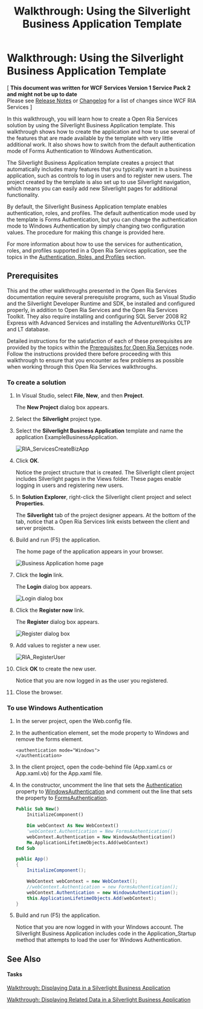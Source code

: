 ﻿---
title: 'Walkthrough: Using the Silverlight Business Application Template'
TOCTitle: 'Walkthrough: Using the Silverlight Business Application Template'
ms:assetid: 7e103c32-1c70-4c79-ac2f-f13b9c6918e5
ms:mtpsurl: https://msdn.microsoft.com/en-us/library/Ee707360(v=VS.91)
ms:contentKeyID: 27195668
ms.date: 08/19/2013
mtps_version: v=VS.91
dev_langs:
- vb
- csharp
---

# Walkthrough: Using the Silverlight Business Application Template

\[ **This document was written for WCF Services Version 1 Service Pack 2 and might not be up to date** <br />
Please see [Release Notes](https://github.com/OpenRIAServices/OpenRiaServices/releases) or [Changelog](https://github.com/OpenRIAServices/OpenRiaServices/blob/main/Changelog.md) for a list of changes since WCF RIA Services \]

In this walkthrough, you will learn how to create a Open Ria Services solution by using the Silverlight Business Application template. This walkthrough shows how to create the application and how to use several of the features that are made available by the template with very little additional work. It also shows how to switch from the default authentication mode of Forms Authentication to Windows Authentication.

The Silverlight Business Application template creates a project that automatically includes many features that you typically want in a business application, such as controls to log in users and to register new users. The project created by the template is also set up to use Silverlight navigation, which means you can easily add new Silverlight pages for additional functionality.

By default, the Silverlight Business Application template enables authentication, roles, and profiles. The default authentication mode used by the template is Forms Authentication, but you can change the authentication mode to Windows Authentication by simply changing two configuration values. The procedure for making this change is provided here.

For more information about how to use the services for authentication, roles, and profiles supported in a Open Ria Services application, see the topics in the [Authentication, Roles, and Profiles](ee707361.md) section.

## Prerequisites

This and the other walkthroughs presented in the Open Ria Services documentation require several prerequisite programs, such as Visual Studio and the Silverlight Developer Runtime and SDK, be installed and configured properly, in addition to Open Ria Services and the Open Ria Services Toolkit. They also require installing and configuring SQL Server 2008 R2 Express with Advanced Services and installing the AdventureWorks OLTP and LT database.

Detailed instructions for the satisfaction of each of these prerequisites are provided by the topics within the [Prerequisites for Open Ria Services](gg512106.md) node. Follow the instructions provided there before proceeding with this walkthrough to ensure that you encounter as few problems as possible when working through this Open Ria Services walkthroughs.

### To create a solution

1.  In Visual Studio, select **File**, **New**, and then **Project**.
    
    The **New Project** dialog box appears.

2.  Select the **Silverlight** project type.

3.  Select the **Silverlight Business Application** template and name the application ExampleBusinessApplication.
    
    ![RIA\_ServicesCreateBizApp](.gitbook/assets/Ee707360.RIA_ServicesCreateBizApp.png "RIA_ServicesCreateBizApp")

4.  Click **OK**.
    
    Notice the project structure that is created. The Silverlight client project includes Silverlight pages in the Views folder. These pages enable logging in users and registering new users.

5.  In **Solution Explorer**, right-click the Silverlight client project and select **Properties**.
    
    The **Silverlight** tab of the project designer appears. At the bottom of the tab, notice that a Open Ria Services link exists between the client and server projects.

6.  Build and run (F5) the application.
    
    The home page of the application appears in your browser.
    
    ![Business Application home page](.gitbook/assets/Ee707360.RIA_BizAppStart.png "Business Application home page")

7.  Click the **login** link.
    
    The **Login** dialog box appears.
    
    ![Login dialog box](.gitbook/assets/Ee707360.RIA_Login.png "Login dialog box")

8.  Click the **Register now** link.
    
    The **Register** dialog box appears.
    
    ![Register dialog box](.gitbook/assets/Ee707360.RIA_Register.png "Register dialog box")

9.  Add values to register a new user.
    
    ![RIA\_RegisterUser](.gitbook/assets/Ee707360.RIA_RegisterUser.png "RIA_RegisterUser")

10. Click **OK** to create the new user.
    
    Notice that you are now logged in as the user you registered.

11. Close the browser.

### To use Windows Authentication

1.  In the server project, open the Web.config file.

2.  In the authentication element, set the mode property to Windows and remove the forms element.
    
        <authentication mode="Windows">
        </authentication>

3.  In the client project, open the code-behind file (App.xaml.cs or App.xaml.vb) for the App.xaml file.

4.  In the constructor, uncomment the line that sets the [Authentication](ff457819.md) property to [WindowsAuthentication](ff457780.md) and comment out the line that sets the property to [FormsAuthentication](ff457803.md).
    
    ``` vb
    Public Sub New()
        InitializeComponent()
    
        Dim webContext As New WebContext()
        'webContext.Authentication = New FormsAuthentication()
        webContext.Authentication = New WindowsAuthentication()
        Me.ApplicationLifetimeObjects.Add(webContext)
    End Sub
    ```
    
    ``` csharp
    public App()
    {
        InitializeComponent();
    
        WebContext webContext = new WebContext();
        //webContext.Authentication = new FormsAuthentication();
        webContext.Authentication = new WindowsAuthentication();
        this.ApplicationLifetimeObjects.Add(webContext);
    }
    ```

5.  Build and run (F5) the application.
    
    Notice that you are now logged in with your Windows account. The Silverlight Business Application includes code in the Application\_Startup method that attempts to load the user for Windows Authentication.

## See Also

#### Tasks

[Walkthrough: Displaying Data in a Silverlight Business Application](ee796239.md)

[Walkthrough: Displaying Related Data in a Silverlight Business Application](ee796241.md)

